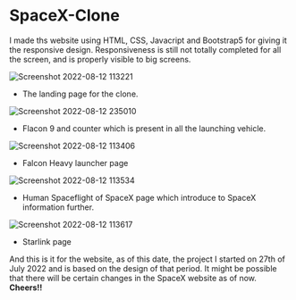 # SpaceX-Clone

I made ths website using HTML, CSS, Javacript and Bootstrap5 for giving it the responsive design.
Responsiveness is still not totally completed for all the screen, and is properly visible to big screens.

![Screenshot 2022-08-12 113221](https://user-images.githubusercontent.com/96490105/184423312-cf17c442-661d-4fb4-a4dd-736063bee5a2.png)
- The landing page for the clone.

![Screenshot 2022-08-12 235010](https://user-images.githubusercontent.com/96490105/184423341-60201c38-daaa-4539-ac1a-19fc2528595d.png)
- Flacon 9 and counter which is present in all the launching vehicle.

![Screenshot 2022-08-12 113406](https://user-images.githubusercontent.com/96490105/184423329-7eed892b-641e-4351-b77a-b8016005ad47.png)
- Falcon Heavy launcher page

![Screenshot 2022-08-12 113534](https://user-images.githubusercontent.com/96490105/184423333-2c0d7238-cc2f-409c-9464-e5c69471d939.png)
- Human Spaceflight of SpaceX page which introduce to SpaceX information further.

![Screenshot 2022-08-12 113617](https://user-images.githubusercontent.com/96490105/184423336-f839bbe8-0774-4d50-8484-2a507e9aa556.png)
- Starlink page

And this is it for the website, as of this date, the project I started on 27th of July 2022 and is based on the design of that period. It might be possible that there will be certain changes in the SpaceX website as of now.
<br>
<b>Cheers!!</b>
